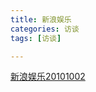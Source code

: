 ```yaml
---
title: 新浪娱乐
categories: 访谈
tags: [访谈]

---
```


[新浪娱乐20101002](https://www.bilibili.com/video/BV1gt411P7QJ?p=1)